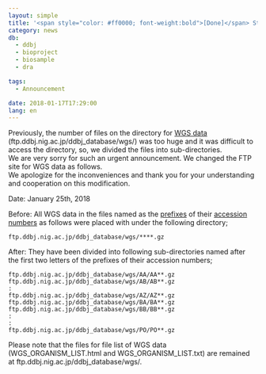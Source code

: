 ```yaml
---
layout: simple
title: '<span style="color: #ff0000; font-weight:bold">[Done]</span> Structure of directories for WGS data on anonymous FTP site will be changed'
category: news
db:
  - ddbj
  - bioproject
  - biosample
  - dra

tags:
  - Announcement

date: 2018-01-17T17:29:00
lang: en
---
```


<p>Previously, the number of files on the directory for <a href="/ddbj/wgs-e.html">WGS data</a> (ftp.ddbj.nig.ac.jp/ddbj_database/wgs/) was too huge and it was difficult to access the directory, so, we divided the files into sub-directories.<br>We are very sorry for such an urgent announcement. We changed the FTP site for WGS data as follows.<br>We apologize for the inconveniences and thank you for your understanding and cooperation on this modification.</p>

<p>Date: January 25th, 2018</p>

<p>Before: All WGS data in the files named as the <a href="/ddbj/documents/prefix-e.html ">prefixes</a> of their <a href="/ddbj/flat-file-e.html#Accession">accession numbers</a> as follows were placed with under the following directory;</p>
<pre><code>ftp.ddbj.nig.ac.jp/ddbj_database/wgs/****.gz</code></pre>

<p class="top_space">After: They have been divided into following sub-directories named after <span class="red bold">the first two letters of the prefixes</span> of their accession numbers;</p>
<pre><code>ftp.ddbj.nig.ac.jp/ddbj_database/wgs/AA/AA**.gz
ftp.ddbj.nig.ac.jp/ddbj_database/wgs/AB/AB**.gz
:
ftp.ddbj.nig.ac.jp/ddbj_database/wgs/AZ/AZ**.gz
ftp.ddbj.nig.ac.jp/ddbj_database/wgs/BA/BA**.gz
ftp.ddbj.nig.ac.jp/ddbj_database/wgs/BB/BB**.gz
:
:
ftp.ddbj.nig.ac.jp/ddbj_database/wgs/PO/PO**.gz</code></pre>

<p class="top_space">Please note that the files for file list of WGS data (WGS_ORGANISM_LIST.html and WGS_ORGANISM_LIST.txt) are remained at ftp.ddbj.nig.ac.jp/ddbj_database/wgs/.</p>
